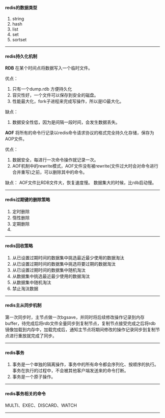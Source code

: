 #### redis的数据类型
1. string
2. hash
3. list
4. set
5. sortset

---

#### redis持久化机制
**RDB**
在某个时间点将数据写入一个临时文件。

优点：
1. 只有一个dump.rdb 方便持久化
2. 容灾性好，一个文件可以保存到安全的磁盘。
3. 性能最大化，fork子进程来完成写操作，所以是IO最大化。

缺点：
1. 数据安全性低，因为是间隔一段时间，会发生数据丢失。

**AOF**
将所有的命令行记录以redis命令请求协议的格式完全持久化存储，保存为AOP文件。

优点：
1. 数据安全，每进行一次命令操作就记录一次。
2. AOF机制中的rewrite模式，AOF文件没有被rewrite(文件过大时会对命令进行合并重写)之前，可以删除其中的命令。

缺点：
AOF文件比RDB文件大，恢复速度慢。
数据集大的时候，比rdb启动慢。

---

#### redis过期键的删除策略
1. 定时删除
2. 惰性删除
3. 定期删除
4. 
---

#### redis回收策略
1. 从已设置过期时间的数据集中挑选最近最少使用的数据淘汰
2. 从已设置过期时间的数据集中挑选将要过期的数据淘汰
3. 从已设置过期时间的数据集中随机淘汰
4. 从数据集中挑选最近最少使用的数据淘汰
5. 从数据集中随机淘汰
6. 禁止淘汰数据

---

#### redis主从同步机制
第一次同步时，主节点做一次bgsave，并同时将后续修改操作记录到内存buffer，待完成后将rdb文件全量同步到复制节点，复制节点接受完成之后将rdb镜像加载到内存中，加载完成后，通知主节点将期间修改的操作记录同步到复制节点进行重放就完成了同步。

---

#### redis事务
1. 事务是一个单独的隔离操作，事务中的所有命令都会序列化、按顺序的执行。事务在执行的过程中，不会被其他客户端发送来的命令打断。
2. 事务是一个原子操作。

---

#### redis事务相关的命令
MULTI、EXEC、DISCARD、WATCH

---
